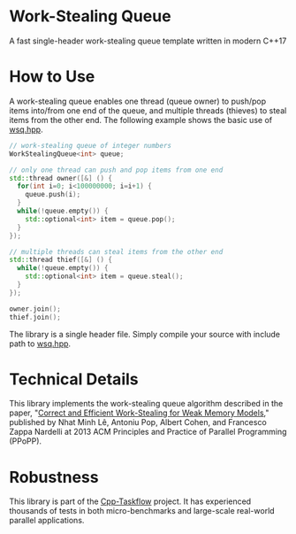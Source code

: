 # Work-Stealing Queue

A fast single-header work-stealing queue template written in modern C++17

# How to Use

A work-stealing queue enables one thread (queue owner) to 
push/pop items into/from one end of the queue,
and multiple threads (thieves) to steal items from the other end.
The following example
shows the basic use of [wsq.hpp](wsq.hpp).

```cpp
// work-stealing queue of integer numbers
WorkStealingQueue<int> queue;

// only one thread can push and pop items from one end
std::thread owner([&] () {
  for(int i=0; i<100000000; i=i+1) {
    queue.push(i);
  }
  while(!queue.empty()) {
    std::optional<int> item = queue.pop();
  }
});

// multiple threads can steal items from the other end
std::thread thief([&] () {
  while(!queue.empty()) {
    std::optional<int> item = queue.steal();
  }
});

owner.join();
thief.join();
```

The library is a single header file. 
Simply compile your source with include path to [wsq.hpp](wsq.hpp).

# Technical Details

This library implements the work-stealing queue algorithm
described in the paper, 
"[Correct and Efficient Work-Stealing for Weak Memory Models](references/ppopp13.pdf)," 
published by Nhat Minh Lê, 
Antoniu Pop, Albert Cohen, and Francesco Zappa Nardelli
at 2013 ACM Principles and Practice of Parallel Programming (PPoPP).

# Robustness

This library is part of the 
[Cpp-Taskflow](https://github.com/cpp-taskflow/cpp-taskflow)
project.
It has experienced thousands of tests in both micro-benchmarks
and large-scale real-world parallel applications.




